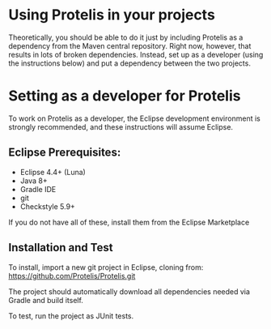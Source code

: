 # Using Protelis in your projects

Theoretically, you should be able to do it just by including Protelis as a dependency from the Maven central repository.
Right now, however, that results in lots of broken dependencies.
Instead, set up as a developer (using the instructions below) and put a dependency between the two projects.

# Setting as a developer for Protelis

To work on Protelis as a developer, the Eclipse development
environment is strongly recommended, and these instructions will
assume Eclipse.

## Eclipse Prerequisites:
* Eclipse 4.4+ (Luna)
* Java 8+
* Gradle IDE
* git
* Checkstyle 5.9+

If you do not have all of these, install them from the Eclipse Marketplace

## Installation and Test
To install, import a new git project in Eclipse, cloning from:
  https://github.com/Protelis/Protelis.git

The project should automatically download all dependencies needed via
Gradle and build itself.

To test, run the project as JUnit tests.
